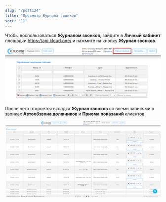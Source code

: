 ```yaml
---
slug: "/post124"
title: "Просмотр Журнала звонков"
sort: "11"
---
```


Чтобы воспользоваться **Журналом звонков**, зайдите в **Личный кабинет** площадки https://api.kloud.one/ и нажмите на кнопку **Журнал звонков**.

![Картинка](./images/how_to_view_calllog_butt_call_log.png "Журнал звонков")

После чего откроется вкладка **Журнал звонков** со всеми записями о звонках **Автообзвона должников** и **Приема показаний** клиентов.

![Картинка](./images/how_to_view_calllog_butt_call_log2.png "Журнал звонков")